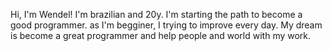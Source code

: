 Hi, I'm Wendel! I'm brazilian and 20y.
I'm starting the path to become a good programmer. 
as I'm begginer, I trying to improve every day.
My dream is become a great programmer and help people and world with my work.


<!---
WendelGabrielLima/WendelGabrielLima is a ✨ special ✨ repository because its `README.md` (this file) appears on your GitHub profile.
You can click the Preview link to take a look at your changes.
--->
